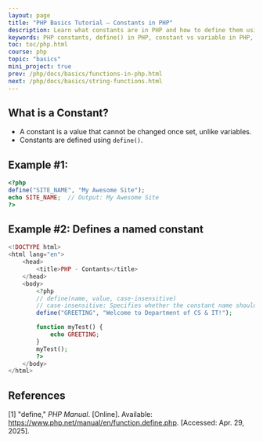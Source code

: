 ```yaml
---
layout: page
title: "PHP Basics Tutorial – Constants in PHP"
description: Learn what constants are in PHP and how to define them using the define() function. This guide covers constant usage, syntax, and case sensitivity with examples.
keywords: PHP constants, define() in PHP, constant vs variable in PHP, PHP constant example, PHP define case sensitivity, PHP GREETING example, PHP define function, immutable values in PHP
toc: toc/php.html
course: php
topic: "basics"
mini_project: true
prev: /php/docs/basics/functions-in-php.html
next: /php/docs/basics/string-functions.html
---
```


## **What is a Constant?**
- A constant is a value that cannot be changed once set, unlike variables.
- Constants are defined using `define()`.

## Example #1:

```php
<?php
define("SITE_NAME", "My Awesome Site");
echo SITE_NAME;  // Output: My Awesome Site
?>
```

## Example #2: Defines a named constant

```php
<!DOCTYPE html>
<html lang="en">
    <head>
        <title>PHP - Contants</title>
    </head>
    <body>
        <?php
        // define(name, value, case-insensitive)
        // case-insensitive: Specifies whether the constant name should be case-insensitive. Default is false
        define("GREETING", "Welcome to Department of CS & IT!");

        function myTest() {
            echo GREETING;
        }
        myTest();
        ?> 
    </body>
</html>
```

## References

[1] "define," *PHP Manual*. [Online]. Available: <https://www.php.net/manual/en/function.define.php>. [Accessed: Apr. 29, 2025].

